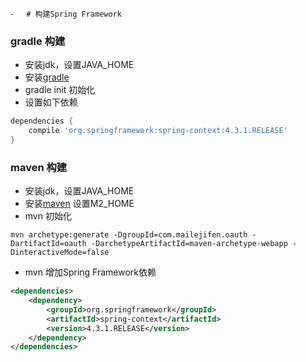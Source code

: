 	⁃	# 构建Spring Framework

### gradle 构建

* 安装jdk，设置JAVA_HOME
* 安装[gradle](http://www.gradle.org/downloads)
* gradle init 初始化
* 设置如下依赖

```gradle
dependencies {
    compile 'org.springframework:spring-context:4.3.1.RELEASE'
}
```

### maven 构建

* 安装jdk，设置JAVA_HOME
* 安装[maven](http://maven.apache.org/download.cgi) 设置M2_HOME
* mvn 初始化

```
mvn archetype:generate -DgroupId=com.mailejifen.oauth -DartifactId=oauth -DarchetypeArtifactId=maven-archetype-webapp -DinteractiveMode=false

```

* mvn 增加Spring Framework依赖

```xml
<dependencies>
    <dependency>
        <groupId>org.springframework</groupId>
        <artifactId>spring-context</artifactId>
        <version>4.3.1.RELEASE</version>
    </dependency>
</dependencies>
```



